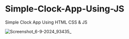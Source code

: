 # Simple-Clock-App-Using-JS
Simple Clock App Using HTML CSS &amp; JS

![Screenshot_6-9-2024_93435_](https://github.com/user-attachments/assets/d9d3a6a6-4fa3-41e5-95fd-0527a4056bc8)
